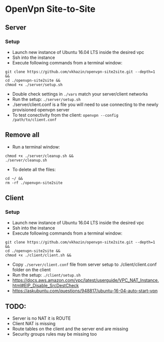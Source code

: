 # OpenVpn Site-to-Site

## Server

### Setup

* Launch new instance of Ubuntu 16.04 LTS inside the desired vpc
* Ssh into the instance
* Execute following commands from a terminal window:
```
git clone https://github.com/vkhazin/openvpn-site2site.git --depth=1 &&
cd ./openvpn-site2site &&
chmod +x ./server/setup.sh
```
* Double check settings in `./vars` match your server/client networks
* Run the setup: `./server/setup.sh`
* ./server/client.conf is a file you will need to use connecting to the newly provisioned openvpn server
* To test conectivity from the client: `openvpn --config /path/to/client.conf`

## Remove all

* Run a terminal window:
```
chmod +x ./server/cleanup.sh &&
./server/cleanup.sh
```
* To delete all the files:
```
cd ~/ &&
rm -rf ./openvpn-site2site
```

## Client

### Setup

* Launch new instance of Ubuntu 16.04 LTS inside the desired vpc
* Ssh into the instance
* Execute following commands from a terminal window:
```
git clone https://github.com/vkhazin/openvpn-site2site.git --depth=1 &&
cd ./openvpn-site2site &&
chmod +x ./client/client.sh &&
```
* Copy `./server/client.conf` file from server setup to ./client/client.conf folder on the client
* Run the setup: `./client/setup.sh`
* https://docs.aws.amazon.com/vpc/latest/userguide/VPC_NAT_Instance.html#EIP_Disable_SrcDestCheck
* https://askubuntu.com/questions/948817/ubuntu-16-04-auto-start-vpn

## TODO:

* Server is no NAT it is ROUTE
* Client NAT is missing
* Route tables on the client and the server end are missing
* Security groups rules may be missing too